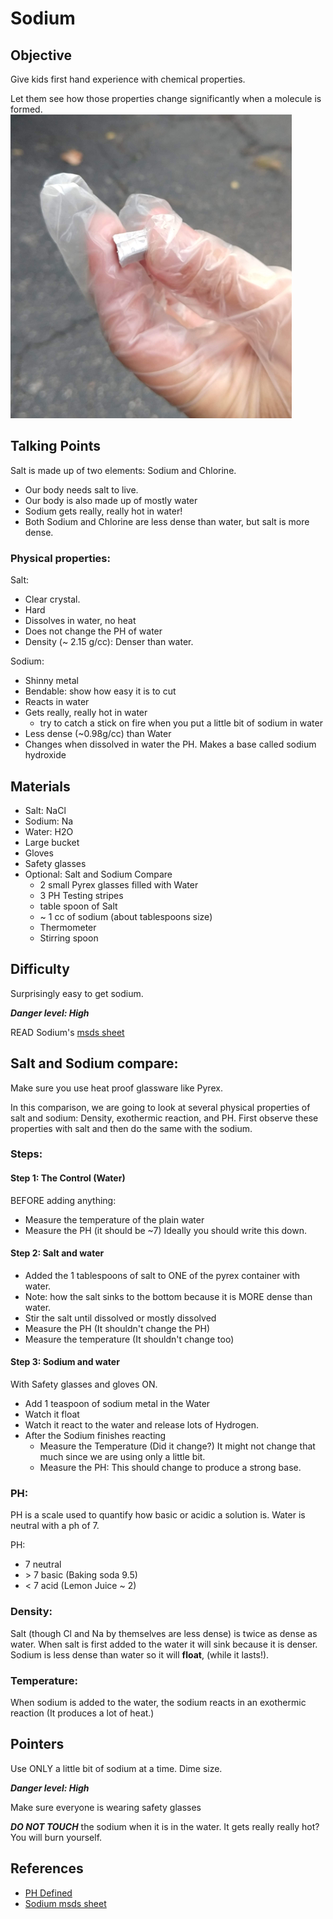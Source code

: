 # Sodium

## Objective
Give kids first hand experience with chemical properties.

Let them see how those properties change significantly when a molecule is formed.  
![Sodium](/images/sodium.png)

## Talking Points
Salt is made up of two elements: Sodium and Chlorine.
* Our body needs salt to live.
* Our body is also made up of mostly water
* Sodium gets really, really hot in water!
* Both Sodium and Chlorine are less dense than water, but salt is more dense.


### Physical properties:
Salt:
* Clear crystal.
* Hard
* Dissolves in water, no heat
* Does not change the PH of water
* Density (~ 2.15 g/cc): Denser than water.

Sodium:
* Shinny metal
* Bendable: show how easy it is to cut
* Reacts in water
* Gets really, really hot in water
   * try to catch a stick on fire when you put a little bit of sodium in water
* Less dense (~0.98g/cc) than Water
* Changes when dissolved in water the PH.  Makes a base called sodium hydroxide



## Materials
- Salt: NaCl
- Sodium: Na
- Water: H2O
- Large bucket
- Gloves
- Safety glasses
- Optional: Salt and Sodium Compare
   - 2 small Pyrex glasses filled with  Water
   - 3 PH Testing stripes
   - table spoon of Salt
   - ~ 1 cc of sodium (about tablespoons size)
   - Thermometer
   - Stirring spoon


## Difficulty
Surprisingly easy to get sodium.

***Danger level: High***

READ Sodium's [msds sheet](./doc/msds_sodium.pdf)


## Salt and Sodium compare:
Make sure you use heat proof glassware like Pyrex.

In this comparison,  we are going to look at several physical properties of salt and sodium: Density, exothermic reaction, and PH.  First observe these properties with salt and then do the same with the sodium.

### Steps:
#### Step 1: The Control (Water)
BEFORE adding anything:
* Measure the temperature of the plain water
* Measure the PH (it should be ~7)
Ideally you should write this down.

#### Step 2: Salt and  water
* Added the 1 tablespoons of salt to ONE of the pyrex container with water.
* Note: how the salt sinks to the bottom because it is MORE dense than water.
* Stir the salt until dissolved or mostly dissolved
* Measure the PH (It shouldn't change the PH)
* Measure the temperature (It shouldn't change too)

#### Step 3: Sodium and water
With Safety glasses and gloves ON.
* Add 1 teaspoon of sodium metal in the Water
* Watch it float
* Watch it react to the water and release lots of Hydrogen.
* After the Sodium finishes reacting
   * Measure the Temperature (Did it change?)  It might not change that much since we are using only a little bit.
   * Measure the PH: This should change to produce a strong base.


### PH:
PH is a scale used to quantify how basic or acidic a solution is.  Water is neutral with a ph of 7.  

PH:
* 7 neutral
* \> 7 basic (Baking soda 9.5)
* < 7 acid (Lemon Juice ~ 2)

### Density:
Salt (though Cl and Na by themselves are less dense) is twice as dense as water.  When salt is first added to the water it will sink because it is denser.  Sodium is less dense than water so it will **float**, (while it lasts!).

### Temperature:
When sodium is added to the water, the sodium reacts in an exothermic reaction (It produces a lot of heat.)




## Pointers
Use ONLY a little bit of sodium at a time.  Dime size.

***Danger level: High***

Make sure everyone is wearing safety glasses

***DO NOT TOUCH*** the sodium when it is in the water.  It gets really really hot?  You will burn yourself.

## References
* [PH Defined](https://en.wikipedia.org/wiki/PH)
* [Sodium msds sheet](./doc/msds_sodium.pdf)
